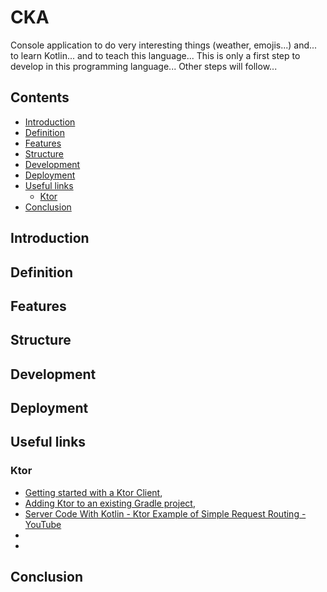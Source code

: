 # CKA

Console application to do very interesting things (weather, emojis...) and... to learn Kotlin... and to teach this language... This is only a first step to develop in this programming language... Other steps will follow...

<a name="contents"></a>
## Contents

* [Introduction](#introduction)
* [Definition](#definition)
* [Features](#features)
* [Structure](#structure)
* [Development](#development)
* [Deployment](#deployment)
* [Useful links](#useful_links)
  * [Ktor](#ktor)
* [Conclusion](#conclusion)

<a name="introduction"></a>
## Introduction

<a name="definition"></a>
## Definition

<a name="features"></a>
## Features

<a name="structure"></a>
## Structure

<a name="development"></a>
## Development

<a name="Deployment"></a>
## Deployment

<a name="useful_links"></a>
## Useful links

<a name="ktor"></a>
### Ktor

* [Getting started with a Ktor Client](https://ktor.io/docs/getting-started-ktor-client.html),
* [Adding Ktor to an existing Gradle project](https://ktor.io/docs/gradle.html),
* [Server Code With Kotlin - Ktor Example of Simple Request Routing - YouTube](https://www.youtube.com/watch?v=zHQ7oBYSHrY)
*
*

<a name="conclusion"></a>
## Conclusion
